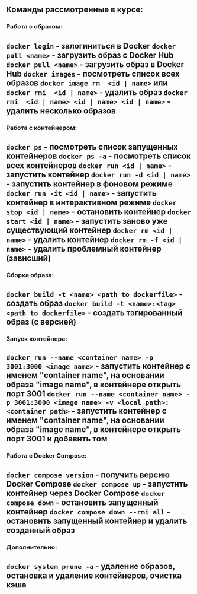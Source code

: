 ## Команды рассмотренные в курсе:

### Работа с образом:
`docker login` - залогиниться в Docker
`docker pull <name>` - загрузить образ с Docker Hub
`docker pull <name>` - загрузить образ в Docker Hub
`docker images` - посмотреть список всех образов
`docker image rm  <id | name>` или `docker rmi  <id | name>` - удалить образ
`docker rmi  <id | name> <id | name> <id | name>` - удалить несколько образов
---

### Работа с контейнером:
`docker ps` - посмотреть список запущенных контейнеров
`docker ps -a` - посмотреть список всех контейнеров
`docker run <id | name>` - запустить контейнер
`docker run -d <id | name>` - запустить контейнер в фоновом режиме
`docker run -it <id | name>` - запустить контейнер в интерактивном режиме
`docker stop <id | name>` - остановить контейнер
`docker start <id | name>` - запустить заново уже существующий контейнер
`docker rm <id | name>` - удалить контейнер
`docker rm -f <id | name>` - удалить проблемный контейнер (зависший)
---

### Сборка образа:
`docker build -t <name> <path to dockerfile>` - создать образ
`docker build -t <name>:<tag> <path to dockerfile>` - создать тэгированный образ (с версией)
---

### Запуск контейнера:
`docker run --name <container name> -p 3001:3000 <image name>` - запустить контейнер с именем "container name", на основании образа "image name", в контейнере открыть порт 3001
`docker run --name <container name> -p 3001:3000 <image name> -v <local path>:<container path>` - запустить контейнер с именем "container name", на основании образа "image name", в контейнере открыть порт 3001 и добавить том
---

### Работа с Docker Compose:
`docker compose version` - получить версию Docker Compose
`docker compose up` - запустить контейнер через Docker Compose
`docker compose down` - остановить запущенный контейнер
`docker compose down --rmi all` - остановить запущенный контейнер и удалить созданный образ
---

### Дополнительно:
`docker system prune -a` - удаление образов, остановка и удаление контейнеров, очистка кэша
---

